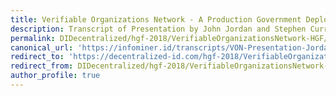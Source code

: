 ```yaml
---
title: Verifiable Organizations Network - A Production Government Deployment of Hyperledger Indy
description: Transcript of Presentation by John Jordan and Stephen Curran at HGF 2018
permalink: DIDecentralized/hgf-2018/VerifiableOrganizationsNetwork-HGF/
canonical_url: 'https://infominer.id/transcripts/VON-Presentation-Jordan-Curran-HGF/'
redirect_to: 'https://decentralized-id.com/hgf-2018/VerifiableOrganizationsNetwork-HGF/'
redirect_from: DIDecentralized/hgf-2018/VerifiableOrganizationsNetwork-HGF
author_profile: true
---
```

